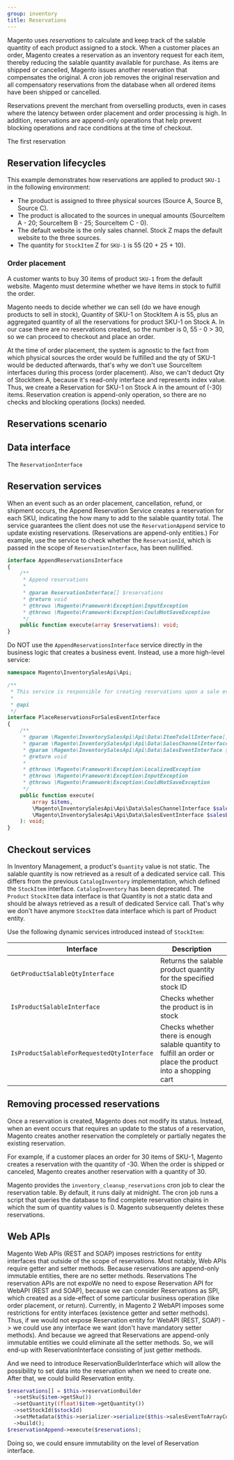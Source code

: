 ```yaml
---
group: inventory
title: Reservations
---
```


Magento uses _reservations_ to calculate and keep track of the salable quantity of each product assigned to a stock. When a customer places an order, Magento creates a reservation as an inventory request for each item, thereby reducing the salable quantity available for purchase. As items are shipped or cancelled, Magento issues another reservation that compensates the original. A cron job removes the original reservation and all compensatory reservations from the database when all ordered items have been shipped or cancelled. 

Reservations prevent the merchant from overselling products, even in cases where the latency between order placement and order processing is high. In addition, reservations are append-only operations that help prevent blocking operations and race conditions at the time of checkout.

The first reservation 

## Reservation lifecycles

This example demonstrates how reservations are applied to product `SKU-1` in the following environment:

* The product is assigned to three physical sources (Source A, Source B, Source C).
* The product is allocated to the sources in unequal amounts (SourceItem A - 20; SourceItem B - 25; SourceItem C -  0).
* The default website is the only sales channel. Stock Z maps the default website to the three sources.
* The quantity for `StockItem` Z for `SKU-1` is 55 (20 + 25 + 10). 

### Order placement

A customer wants to buy 30 items of product `SKU-1` from the default website. Magento must determine whether we have items in stock to fulfill the order. 

Magento needs to decide whether we can sell (do we have enough products to sell in stock), Quantity of SKU-1 on StockItem A is 55, plus an aggregated quantity of all the reservations for product SKU-1 on Stock A. In our case there are no reservations created, so the number is 0, 55 - 0 > 30, so we can proceed to checkout and place an order.

At the time of order placement, the system is agnostic to the fact from which physical sources the order would be fulfilled and the qty of SKU-1 would be deducted afterwards, that's why we don't use SourceItem interfaces during this process (order placement). Also, we can't deduct Qty of StockItem A, because it's read-only interface and represents index value. Thus, we create a Reservation for SKU-1 on Stock A in the amount of (-30) items. Reservation creation is append-only operation, so there are no checks and blocking operations (locks) needed.

## Reservations scenario




## Data interface

The `ReservationInterface` 

## Reservation services

When an event such as an order placement, cancellation, refund, or shipment occurs, the Append Reservation Service creates a reservation for each SKU, indicating the how many to add to the salable quantity total. The service guarantees the client does not use the `ReservationAppend` service to update existing reservations. (Reservations are append-only entities.) For example, use the service to check whether the `ReservationId`, which is passed in the scope of `ReservationInterface`, has been nullified.

```php
interface AppendReservationsInterface
{
    /**
     * Append reservations
     *
     * @param ReservationInterface[] $reservations
     * @return void
     * @throws \Magento\Framework\Exception\InputException
     * @throws \Magento\Framework\Exception\CouldNotSaveException
     */
    public function execute(array $reservations): void;
}
```

Do NOT use the `AppendReservationsInterface` service directly in the business logic that creates a business event. Instead, use a more high-level service:

```php
namespace Magento\InventorySalesApi\Api;

/**
 * This service is responsible for creating reservations upon a sale event.
 *
 * @api
 */
interface PlaceReservationsForSalesEventInterface
{
    /**
     * @param \Magento\InventorySalesApi\Api\Data\ItemToSellInterface[] $items
     * @param \Magento\InventorySalesApi\Api\Data\SalesChannelInterface $salesChannel
     * @param \Magento\InventorySalesApi\Api\Data\SalesEventInterface $salesEvent
     * @return void
     *
     * @throws \Magento\Framework\Exception\LocalizedException
     * @throws \Magento\Framework\Exception\InputException
     * @throws \Magento\Framework\Exception\CouldNotSaveException
     */
    public function execute(
        array $items,
        \Magento\InventorySalesApi\Api\Data\SalesChannelInterface $salesChannel,
        \Magento\InventorySalesApi\Api\Data\SalesEventInterface $salesEvent
    ): void;
}
```


## Checkout services

In Inventory Management, a product's `Quantity` value is not static. The salable quantity is now retrieved as a result of a dedicated service call. This differs from the previous `CatalogInventory` implementation, which defined the `StockItem` interface.  `CatalogInventory` has been deprecated. The `Product` `StockItem` data interface  is that Quantity is not a static data and should be always retrieved as a result of dedicated Service call. That's why we don't have anymore `StockItem` data interface which is part of Product entity. 

Use the following dynamic services introduced instead of `StockItem`:

Interface | Description
--- | ---
`GetProductSalableQtyInterface` | Returns the salable product quantity for the specified stock ID
`IsProductSalableInterface` | Checks whether the product is in stock
`IsProductSalableForRequestedQtyInterface` |  Checks whether there is enough salable quantity to fulfill an order or place the product into a shopping cart 


## Removing processed reservations

Once a reservation is created, Magento does not modify its status. Instead,  when an event occurs that requires an update to the status of a reservation, Magento creates another reservation the completely or partially negates the existing reservation. 

For example, if a customer places an order for 30 items of SKU-1, Magento creates a reservation with the quantity of -30.  When the order is shipped or canceled, Magento creates another reservation with a quantity of 30. 

Magento provides the `inventory_cleanup_reservations` cron job to clear the reservation table. By default, it runs daily at midnight. The cron job runs a script that queries the database to find complete reservation chains in which the sum of quantity values is 0. Magento subsequently deletes these reservations.

## Web APIs

Magento Web APIs (REST and SOAP) imposes restrictions for entity interfaces that outside of the scope of reservations. Most notably, Web APIs require getter and setter methods. Because reservations are append-only immutable entities, there are no setter methods. Reservations 
The reservation APIs are not expoWe no need to expose Reservation API for WebAPI (REST and SOAP), because we can consider Reservations as SPI, which created as a side-effect of some particular business operation (like order placement, or return). Currently, in Magento 2 WebAPI imposes some restrictions for entity interfaces (existence getter and setter methods). Thus, if we would not expose Reservation entity for WebAPI (REST, SOAP) -> we could use any interface we want (don't have mandatory setter methods). And because we agreed that Reservations are append-only immutable entities we could eliminate all the setter methods. So, we will end-up with ReservationInterface consisting of just getter methods. 

And we need to introduce ReservationBuilderInterface which will allow the possibility to set data into the reservation when we need to create one. After that, we could build Reservation entity.

```php
$reservations[] = $this->reservationBuilder
  ->setSku($item->getSku())
  ->setQuantity((float)$item->getQuantity())
  ->setStockId($stockId)
  ->setMetadata($this->serializer->serialize($this->salesEventToArrayConverter->execute($salesEvent)))
  ->build(); 
$reservationAppend->execute($reservations);
```
Doing so, we could ensure immutability on the level of Reservation interface.